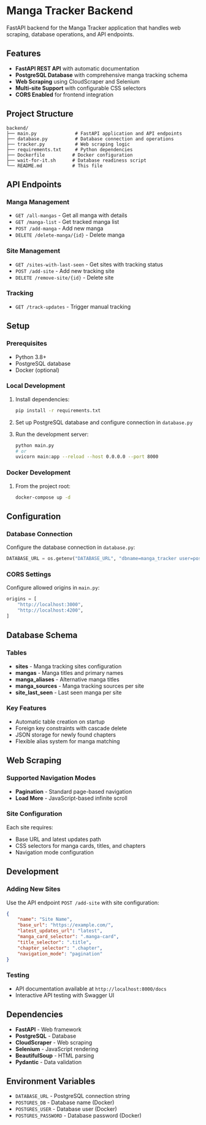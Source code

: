 # Manga Tracker Backend

FastAPI backend for the Manga Tracker application that handles web scraping, database operations, and API endpoints.

## Features

- **FastAPI REST API** with automatic documentation
- **PostgreSQL Database** with comprehensive manga tracking schema
- **Web Scraping** using CloudScraper and Selenium
- **Multi-site Support** with configurable CSS selectors
- **CORS Enabled** for frontend integration

## Project Structure

```
backend/
├── main.py              # FastAPI application and API endpoints
├── database.py          # Database connection and operations
├── tracker.py           # Web scraping logic
├── requirements.txt     # Python dependencies
├── Dockerfile          # Docker configuration
├── wait-for-it.sh      # Database readiness script
└── README.md           # This file
```

## API Endpoints

### Manga Management
- `GET /all-mangas` - Get all manga with details
- `GET /manga-list` - Get tracked manga list
- `POST /add-manga` - Add new manga
- `DELETE /delete-manga/{id}` - Delete manga

### Site Management
- `GET /sites-with-last-seen` - Get sites with tracking status
- `POST /add-site` - Add new tracking site
- `DELETE /remove-site/{id}` - Delete site

### Tracking
- `GET /track-updates` - Trigger manual tracking

## Setup

### Prerequisites
- Python 3.8+
- PostgreSQL database
- Docker (optional)

### Local Development

1. Install dependencies:
   ```bash
   pip install -r requirements.txt
   ```

2. Set up PostgreSQL database and configure connection in `database.py`

3. Run the development server:
   ```bash
   python main.py
   # or
   uvicorn main:app --reload --host 0.0.0.0 --port 8000
   ```

### Docker Development

1. From the project root:
   ```bash
   docker-compose up -d
   ```

## Configuration

### Database Connection
Configure the database connection in `database.py`:
```python
DATABASE_URL = os.getenv("DATABASE_URL", "dbname=manga_tracker user=postgres password=postgres host=localhost port=5432")
```

### CORS Settings
Configure allowed origins in `main.py`:
```python
origins = [
    "http://localhost:3000",
    "http://localhost:4200",
]
```

## Database Schema

### Tables
- **sites** - Manga tracking sites configuration
- **mangas** - Manga titles and primary names
- **manga_aliases** - Alternative manga titles
- **manga_sources** - Manga tracking sources per site
- **site_last_seen** - Last seen manga per site

### Key Features
- Automatic table creation on startup
- Foreign key constraints with cascade delete
- JSON storage for newly found chapters
- Flexible alias system for manga matching

## Web Scraping

### Supported Navigation Modes
- **Pagination** - Standard page-based navigation
- **Load More** - JavaScript-based infinite scroll

### Site Configuration
Each site requires:
- Base URL and latest updates path
- CSS selectors for manga cards, titles, and chapters
- Navigation mode configuration

## Development

### Adding New Sites
Use the API endpoint `POST /add-site` with site configuration:
```json
{
    "name": "Site Name",
    "base_url": "https://example.com/",
    "latest_updates_url": "latest",
    "manga_card_selector": ".manga-card",
    "title_selector": ".title",
    "chapter_selector": ".chapter",
    "navigation_mode": "pagination"
}
```

### Testing
- API documentation available at `http://localhost:8000/docs`
- Interactive API testing with Swagger UI

## Dependencies

- **FastAPI** - Web framework
- **PostgreSQL** - Database
- **CloudScraper** - Web scraping
- **Selenium** - JavaScript rendering
- **BeautifulSoup** - HTML parsing
- **Pydantic** - Data validation

## Environment Variables

- `DATABASE_URL` - PostgreSQL connection string
- `POSTGRES_DB` - Database name (Docker)
- `POSTGRES_USER` - Database user (Docker)
- `POSTGRES_PASSWORD` - Database password (Docker)
